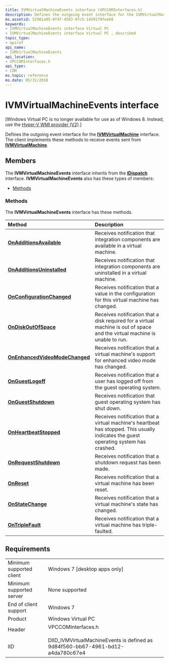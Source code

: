 ```yaml
---
title: IVMVirtualMachineEvents interface (VPCCOMInterfaces.h)
description: Defines the outgoing event interface for the IVMVirtualMachine interface.
ms.assetid: 52901a95-0f4f-4503-97c5-1459179feeb8
keywords:
- IVMVirtualMachineEvents interface Virtual PC
- IVMVirtualMachineEvents interface Virtual PC , described
topic_type:
- apiref
api_name:
- IVMVirtualMachineEvents
api_location:
- VPCCOMInterfaces.h
api_type:
- COM
ms.topic: reference
ms.date: 05/31/2018
---
```


# IVMVirtualMachineEvents interface

\[Windows Virtual PC is no longer available for use as of Windows 8. Instead, use the [Hyper-V WMI provider (V2)](https://docs.microsoft.com/windows/desktop/HyperV_v2/windows-virtualization-portal).\]

Defines the outgoing event interface for the [**IVMVirtualMachine**](ivmvirtualmachine.md) interface. The client implements these methods to receive events sent from [**IVMVirtualMachine**](ivmvirtualmachine.md).

## Members

The **IVMVirtualMachineEvents** interface inherits from the [**IDispatch**](https://msdn.microsoft.com/library/ms221608(v=VS.71).aspx) interface. **IVMVirtualMachineEvents** also has these types of members:

-   [Methods](#methods)

### Methods

The **IVMVirtualMachineEvents** interface has these methods.



| Method                                                                                   | Description                                                                                                                                     |
|:-----------------------------------------------------------------------------------------|:------------------------------------------------------------------------------------------------------------------------------------------------|
| [**OnAdditionsAvailable**](ivmvirtualmachineevents-onadditionsavailable.md)             | Receives notification that integration components are available in a virtual machine.<br/>                                                |
| [**OnAdditionsUninstalled**](ivmvirtualmachineevents-onadditionsuninstalled.md)         | Receives notification that integration components are uninstalled in a virtual machine.<br/>                                              |
| [**OnConfigurationChanged**](ivmvirtualmachineevents-onconfigurationchanged.md)         | Receives notification that a value in the configuration for this virtual machine has changed.<br/>                                        |
| [**OnDiskOutOfSpace**](ivmvirtualmachineevents-ondiskoutofspace.md)                     | Receives notification that a disk required for a virtual machine is out of space and the virtual machine is unable to run.<br/>           |
| [**OnEnhancedVideoModeChanged**](ivmvirtualmachineevents-onenhancedvideomodechanged.md) | Receives notification that a virtual machine's support for enhanced video mode has changed.<br/>                                          |
| [**OnGuestLogoff**](ivmvirtualmachineevents-onguestlogoff.md)                           | Receives notification that a user has logged off from the guest operating system.<br/>                                                    |
| [**OnGuestShutdown**](ivmvirtualmachineevents-onguestshutdown.md)                       | Receives notification that guest operating system has shut down.<br/>                                                                     |
| [**OnHeartbeatStopped**](ivmvirtualmachineevents-onheartbeatstopped.md)                 | Receives notification that a virtual machine's heartbeat has stopped. This usually indicates the guest operating system has crashed.<br/> |
| [**OnRequestShutdown**](ivmvirtualmachineevents-onrequestshutdown.md)                   | Receives notification that a shutdown request has been made.<br/>                                                                         |
| [**OnReset**](ivmvirtualmachineevents-onreset.md)                                       | Receives notification that a virtual machine has been reset.<br/>                                                                         |
| [**OnStateChange**](ivmvirtualmachineevents-onstatechange.md)                           | Receives notification that a virtual machine's state has changed.<br/>                                                                    |
| [**OnTripleFault**](ivmvirtualmachineevents-ontriplefault.md)                           | Receives notification that a virtual machine has triple-faulted.<br/>                                                                     |



 

## Requirements



|                                     |                                                                                               |
|-------------------------------------|-----------------------------------------------------------------------------------------------|
| Minimum supported client<br/> | Windows 7 \[desktop apps only\]<br/>                                                    |
| Minimum supported server<br/> | None supported<br/>                                                                     |
| End of client support<br/>    | Windows 7<br/>                                                                          |
| Product<br/>                  | Windows Virtual PC<br/>                                                                 |
| Header<br/>                   | <dl> <dt>VPCCOMInterfaces.h</dt> </dl> |
| IID<br/>                      | DIID\_IVMVirtualMachineEvents is defined as 9d84f560-bb67-4961-bd12-a4da780c67e4<br/>   |



 

 





